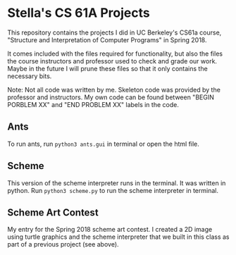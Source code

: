# Stella's CS 61A Projects
This repository contains the projects I did in UC Berkeley's CS61a course, "Structure and Interpretation of Computer Programs" in Spring 2018.

It comes included with the files required for functionality, but also the files the course instructors and professor used to check and grade our work. Maybe in the future I will prune these files so that it only contains the necessary bits. 

Note: Not all code was written by me. Skeleton code was provided by the professor and instructors. My own code can be found between "BEGIN PORBLEM XX" and "END PROBLEM XX" labels in the code.

## Ants
To run ants, run `python3 ants.gui` in terminal or open the html file.

## Scheme
This version of the scheme interpreter runs in the terminal. It was written in python. Run `python3 scheme.py` to run the scheme interpreter in terminal.

## Scheme Art Contest
My entry for the Spring 2018 scheme art contest. I created a 2D image using turtle graphics and the scheme interpreter that we built in this class as part of a previous project (see above).
